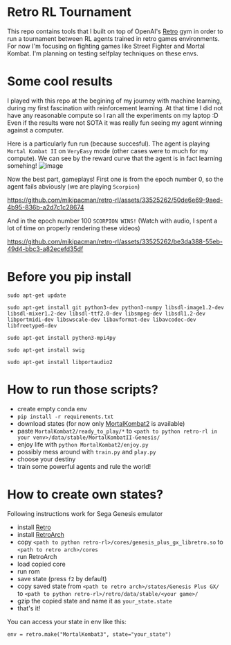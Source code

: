 # Retro RL Tournament
This repo contains tools that I built on top of OpenAI's [Retro](https://github.com/openai/retro)
gym in order to run a tournament between RL agents trained in retro games environments. For now
I'm focusing on fighting games like Street Fighter and Mortal Kombat. I'm planning on testing
selfplay techniques on these envs.

# Some cool results
I played with this repo at the begining of my journey with machine learning, during my first fascination with reinforcement learning. At that time I did not have any reasonable compute so I ran all the experiments on my laptop :D Even if the results were not SOTA it was really fun seeing my agent winning against a computer. 

Here is a particularly fun run (because succesful). The agent is playing `Mortal Kombat II` on `VeryEasy` mode (other cases were to much for my compute). We can see by the reward curve that the agent is in fact learning somehing!
![image](https://github.com/mikipacman/retro-rl/assets/33525262/bff59445-ed8f-4e97-8cd3-68d680f02453)

Now the best part, gameplays! First one is from the epoch number 0, so the agent fails abviously (we are playing `Scorpion`)


https://github.com/mikipacman/retro-rl/assets/33525262/50de6e69-9aed-4b95-836b-a2d7c1c28674


And in the epoch number 100  `SCORPION WINS!` (Watch with audio, I spent a lot of time on properly rendering these videos)

https://github.com/mikipacman/retro-rl/assets/33525262/be3da388-55eb-49d4-bbc3-a82ecefd35df




# Before you pip install
```
sudo apt-get update

sudo apt-get install git python3-dev python3-numpy libsdl-image1.2-dev libsdl-mixer1.2-dev libsdl-ttf2.0-dev libsmpeg-dev libsdl1.2-dev libportmidi-dev libswscale-dev libavformat-dev libavcodec-dev libfreetype6-dev 

sudo apt-get install python3-mpi4py

sudo apt-get install swig

sudo apt-get install libportaudio2
```


# How to run those scripts?
- create empty conda env
- `pip install -r requirements.txt`
- download states (for now only [MortalKombat2](https://drive.google.com/file/d/1unUllgKxj1VInR-WxDxxQHZnoHsg1uDr/view?usp=sharing) is available)
- paste `MortalKombat2/ready_to_play/*` to `<path to python retro-rl in your venv>/data/stable/MortalKombatII-Genesis/`
- enjoy life with `python MortalKombat2/enjoy.py`
- possibly mess around with `train.py` and `play.py`
- choose your destiny
- train some powerful agents and rule the world!


# How to create own states?
Following instructions work for Sega Genesis emulator
- install [Retro](https://github.com/openai/retro)
- install [RetroArch](https://www.retroarch.com/)
- copy `<path to python retro-rl>/cores/genesis_plus_gx_libretro.so` to `<path to retro arch>/cores`
- run RetroArch
- load copied core
- run rom
- save state (press `f2` by default)
- copy saved state from `<path to retro arch>/states/Genesis Plus GX/` to `<path to python retro-rl>/retro/data/stable/<your game>/`
- gzip the copied state and name it as `your_state.state`
- that's it!

You can access your state in env like this:
```
env = retro.make("MortalKombat3", state="your_state")
```
